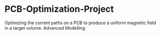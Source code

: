 # PCB-Optimization-Project
Optimizing the current paths on a PCB to produce a uniform magnetic field in a target volume. Advanced Modelling
